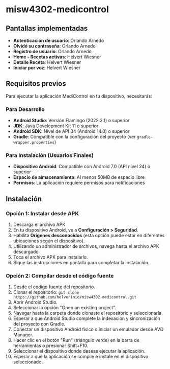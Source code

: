 # misw4302-medicontrol

## Pantallas implementadas


- **Autenticación de usuario**: Orlando Arnedo
- **Olvidó su contraseña**: Orlando Arnedo
- **Registro de usuario**: Orlando Arnedo
- **Home - Recetas activas**: Helvert Wiesner
- **Detalle Receta**: Helvert Wiesner
- **Iniciar por voz**: Helvert Wiesner

## Requisitos previos

Para ejecutar la aplicación MediControl en tu dispositivo, necesitarás:

### Para Desarrollo

- **Android Studio**: Versión Flamingo (2022.2.1) o superior
- **JDK**: Java Development Kit 11 o superior
- **Android SDK**: Nivel de API 34 (Android 14.0) o superior
- **Gradle**: Compatible con la configuración del proyecto (ver `gradle-wrapper.properties`)

### Para Instalación (Usuarios Finales)

- **Dispositivo Android**: Compatible con Android 7.0 (API nivel 24) o superior
- **Espacio de almacenamiento**: Al menos 50MB de espacio libre
- **Permisos**: La aplicación requiere permisos para notificaciones

## Instalación

### Opción 1: Instalar desde APK

1. Descarga el archivo APK
2. En tu dispositivo Android, ve a **Configuración > Seguridad**.
3. Habilita **Orígenes desconocidos** (esta opción puede estar en diferentes ubicaciones según el dispositivo).
4. Utilizando un administrador de archivos, navega hasta el archivo APK descargado.
5. Toca el archivo APK para instalarlo.
6. Sigue las instrucciones en pantalla para completar la instalación.

### Opción 2: Compilar desde el código fuente

1. Desde el codigo fuente del repositorio.
2. Clonar el repositorio: `git clone https://github.com/helverinio/misw4302-medicontrol.git`
3. Abrir Android Studio.
4. Seleccionar la opción "Open an existing project".
5. Navegar hasta la carpeta donde clonaste el repositorio y seleccionarla.
6. Esperar a que Android Studio complete la indexación y sincronización del proyecto con Gradle.
7. Conectar un dispositivo Android físico o iniciar un emulador desde AVD Manager.
8. Hacer clic en el botón "Run" (triángulo verde) en la barra de herramientas o presionar Shift+F10.
9. Seleccionar el dispositivo donde deseas ejecutar la aplicación.
10. Esperar a que la aplicación se compile e instale en el dispositivo seleccionado.
